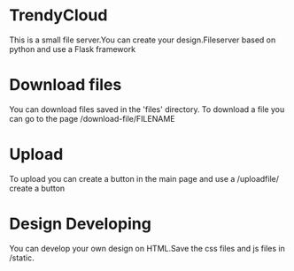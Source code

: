 # TrendyCloud
This is a small file server.You can create your design.Fileserver based on python and use a Flask framework
# Download files

You can download files saved in the 'files' directory. To download a file you can go to the page /download-file/FILENAME

# Upload
To upload you can create a button in the main page and use a  /uploadfile/ create a button
# Design Developing
You can develop your own design on HTML.Save the css files and js files in /static.

